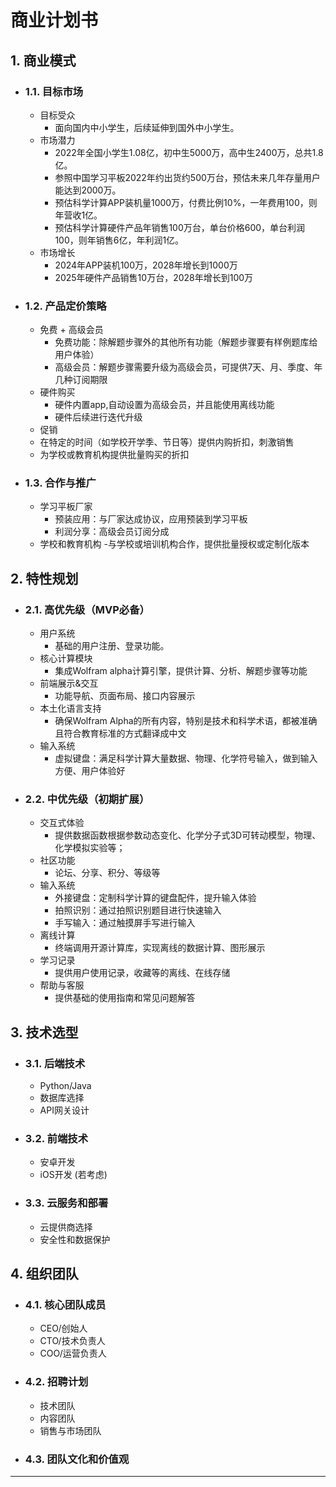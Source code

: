 # 商业计划书

## 1. 商业模式
   - ### 1.1. 目标市场
     - 目标受众
       - 面向国内中小学生，后续延伸到国外中小学生。
     - 市场潜力
       - 2022年全国小学生1.08亿，初中生5000万，高中生2400万，总共1.8亿。
       - 参照中国学习平板2022年约出货约500万台，预估未来几年存量用户能达到2000万。
       - 预估科学计算APP装机量1000万，付费比例10%，一年费用100，则年营收1亿。
       - 预估科学计算硬件产品年销售100万台，单台价格600，单台利润100，则年销售6亿，年利润1亿。
     - 市场增长
       - 2024年APP装机100万，2028年增长到1000万
       - 2025年硬件产品销售10万台，2028年增长到100万
   - ### 1.2. 产品定价策略
     - 免费 + 高级会员
       - 免费功能：除解题步骤外的其他所有功能（解题步骤要有样例题库给用户体验）
       - 高级会员：解题步骤需要升级为高级会员，可提供7天、月、季度、年几种订阅期限
     - 硬件购买
       - 硬件内置app,自动设置为高级会员，并且能使用离线功能
       - 硬件后续进行迭代升级
      - 促销
       - 在特定的时间（如学校开学季、节日等）提供内购折扣，刺激销售
       - 为学校或教育机构提供批量购买的折扣
   - ### 1.3. 合作与推广
     - 学习平板厂家
       - 预装应用：与厂家达成协议，应用预装到学习平板
       - 利润分享：高级会员订阅分成
     - 学校和教育机构
       -与学校或培训机构合作，提供批量授权或定制化版本

## 2. 特性规划
   - ### 2.1. 高优先级（MVP必备）
     - 用户系统
       - 基础的用户注册、登录功能。
     - 核心计算模块
       - 集成Wolfram alpha计算引擎，提供计算、分析、解题步骤等功能
     - 前端展示&交互
       - 功能导航、页面布局、接口内容展示
     - 本土化语言支持
       - 确保Wolfram Alpha的所有内容，特别是技术和科学术语，都被准确且符合教育标准的方式翻译成中文
     - 输入系统
       - 虚拟键盘：满足科学计算大量数据、物理、化学符号输入，做到输入方便、用户体验好
   - ### 2.2. 中优先级（初期扩展）
     - 交互式体验
       - 提供数据函数根据参数动态变化、化学分子式3D可转动模型，物理、化学模拟实验等；
     - 社区功能
       - 论坛、分享、积分、等级等
     - 输入系统
       - 外接键盘：定制科学计算的键盘配件，提升输入体验
       - 拍照识别：通过拍照识别题目进行快速输入
       - 手写输入：通过触摸屏手写进行输入
     - 离线计算
       - 终端调用开源计算库，实现离线的数据计算、图形展示
     - 学习记录
       - 提供用户使用记录，收藏等的离线、在线存储
     - 帮助与客服
       - 提供基础的使用指南和常见问题解答
     

## 3. 技术选型
   - ### 3.1. 后端技术
     - Python/Java
     - 数据库选择
     - API网关设计
   - ### 3.2. 前端技术
     - 安卓开发
     - iOS开发 (若考虑)
   - ### 3.3. 云服务和部署
     - 云提供商选择
     - 安全性和数据保护

## 4. 组织团队
   - ### 4.1. 核心团队成员
     - CEO/创始人
     - CTO/技术负责人
     - COO/运营负责人
   - ### 4.2. 招聘计划
     - 技术团队
     - 内容团队
     - 销售与市场团队
   - ### 4.3. 团队文化和价值观

---

